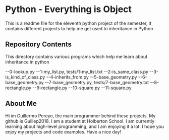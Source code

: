 # Python - Everything is Object

This is a readme file for the eleventh python project of the semester, it contains different projects to help me get used to inheritance in Python

## Repository Contents

This directory contains various programs which help me learn about inheritance in python

--0-lookup.py
--1-my_list.py, tests/1-my_list.txt
--2-is_same_class.py
--3-is_kind_of_class.py
--4-inherits_from.py
--5-base_geometry.py
--6-base_geometry.py
--7-base_geometry.py, tests/7-base_geometry.txt
--8-rectangle.py
--9-rectangle.py
--10-square.py
--11-square.py

## About Me

Hi im Guillermo Pereyo, the main programmer behind these projects. My github is Guillep2018. I am a student at Holberton School. I am currently learning about high-level programming, and I am enjoying it a lot. I hope you enjoy my projects and code examples. Have a nice day!
